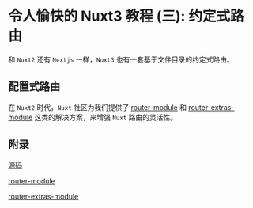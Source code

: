 
# 令人愉快的 Nuxt3 教程 (三): 约定式路由

和 `Nuxt2` 还有 `Nextjs` 一样，`Nuxt3` 也有一套基于文件目录的约定式路由。

## 配置式路由

在 `Nuxt2` 时代，`Nuxt` 社区为我们提供了 [router-module](https://github.com/nuxt-community/router-module) 和 [router-extras-module](https://github.com/nuxt-community/router-extras-module) 这类的解决方案，来增强 `Nuxt` 路由的灵活性。

## 附录

[源码](https://github.com/sonofmagic/icebreaker.top)

[router-module](https://github.com/nuxt-community/router-module)

[router-extras-module](https://github.com/nuxt-community/router-extras-module)
